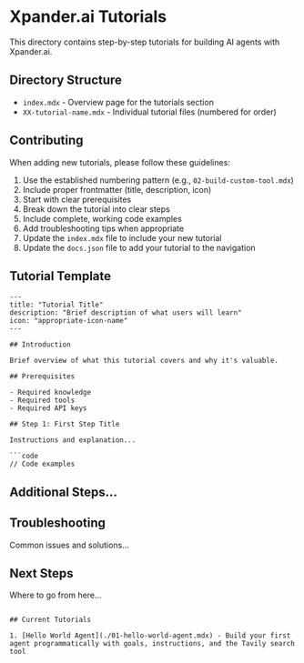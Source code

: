 # Xpander.ai Tutorials

This directory contains step-by-step tutorials for building AI agents with Xpander.ai.

## Directory Structure

- `index.mdx` - Overview page for the tutorials section
- `XX-tutorial-name.mdx` - Individual tutorial files (numbered for order)

## Contributing

When adding new tutorials, please follow these guidelines:

1. Use the established numbering pattern (e.g., `02-build-custom-tool.mdx`)
2. Include proper frontmatter (title, description, icon)
3. Start with clear prerequisites
4. Break down the tutorial into clear steps
5. Include complete, working code examples
6. Add troubleshooting tips when appropriate
7. Update the `index.mdx` file to include your new tutorial
8. Update the `docs.json` file to add your tutorial to the navigation

## Tutorial Template

```mdx
---
title: "Tutorial Title"
description: "Brief description of what users will learn"
icon: "appropriate-icon-name"
---

## Introduction

Brief overview of what this tutorial covers and why it's valuable.

## Prerequisites

- Required knowledge
- Required tools
- Required API keys

## Step 1: First Step Title

Instructions and explanation...

```code
// Code examples
```

## Additional Steps...

## Troubleshooting

Common issues and solutions...

## Next Steps

Where to go from here...
```

## Current Tutorials

1. [Hello World Agent](./01-hello-world-agent.mdx) - Build your first agent programmatically with goals, instructions, and the Tavily search tool 